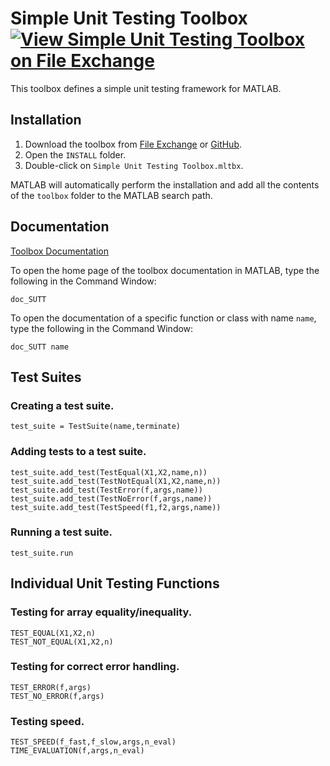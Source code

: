 # Simple Unit Testing Toolbox [![View Simple Unit Testing Toolbox on File Exchange](https://www.mathworks.com/matlabcentral/images/matlab-file-exchange.svg)](https://www.mathworks.com/matlabcentral/fileexchange/122777-simple-unit-testing-toolbox)

This toolbox defines a simple unit testing framework for MATLAB.

## Installation

1. Download the toolbox from [File Exchange](https://www.mathworks.com/matlabcentral/fileexchange/122777-simple-unit-testing-toolbox) or [GitHub](https://github.com/tamaskis/Simple_Unit_Testing_Toolbox-MATLAB).
2. Open the `INSTALL` folder.
3. Double-click on `Simple Unit Testing Toolbox.mltbx`.

MATLAB will automatically perform the installation and add all the contents of the `toolbox` folder to the MATLAB search path.

## Documentation

[Toolbox Documentation](https://tamaskis.github.io/Simple_Unit_Testing_Toolbox-MATLAB)

To open the home page of the toolbox documentation in MATLAB, type the following in the Command Window:

```
doc_SUTT
```

To open the documentation of a specific function or class with name `name`, type the following in the Command Window:

```
doc_SUTT name
```

## Test Suites

### Creating a test suite.

`test_suite = TestSuite(name,terminate)`

### Adding tests to a test suite.

`test_suite.add_test(TestEqual(X1,X2,name,n))`\
`test_suite.add_test(TestNotEqual(X1,X2,name,n))`\
`test_suite.add_test(TestError(f,args,name))`\
`test_suite.add_test(TestNoError(f,args,name))`\
`test_suite.add_test(TestSpeed(f1,f2,args,name))`

### Running a test suite.

`test_suite.run`


## Individual Unit Testing Functions

### Testing for array equality/inequality.

`TEST_EQUAL(X1,X2,n)`\
`TEST_NOT_EQUAL(X1,X2,n)`

### Testing for correct error handling.
`TEST_ERROR(f,args)`\
`TEST_NO_ERROR(f,args)`

### Testing speed.
`TEST_SPEED(f_fast,f_slow,args,n_eval)`\
`TIME_EVALUATION(f,args,n_eval)`
